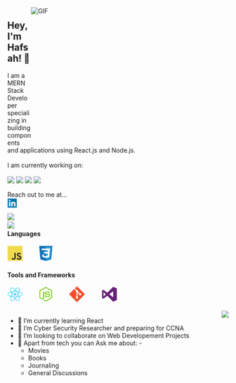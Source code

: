 <img align="right" alt="GIF" src="https://github.com/abhisheknaiidu/abhisheknaiidu/blob/master/code.gif?raw=true" width="450" height="300" />

## Hey, I'm Hafsah! 👋 

I am a MERN Stack Developer specializing in building components and applications using React.js and Node.js.
<br/>
<br/>
I am currently working on:
<br/>
<br>
<img src='https://img.shields.io/badge/-REACT%20-green' height='25'/> <img src='https://img.shields.io/badge/-JAVASCRIPT%20-red' height='25'/> <img src='https://img.shields.io/badge/-NODEJS%20-yellowgreen' height='25'/> <img src='https://img.shields.io/badge/-MONGODB%20-yellow' height='25'/>

Reach out to me at...
<br/>
<a href="www.linkedin.com/in/hafsa-muhammad-zaman-3b8806214">
  <img align="left" alt="Hafsah's Linkdein" width="22px" src="https://github.com/devicons/devicon/blob/master/icons/linkedin/linkedin-original.svg" />
</a>
<br/>
<br/>
<img  src="https://github-readme-streak-stats.herokuapp.com?user=hafsa07&theme=dark" />
<br/>
<img align="left" src="https://github-readme-stats.vercel.app/api?username=hafsa07&show_icons=true&include_all_commits=true&theme=dracula&count_private=true"/>

#### Languages
<img src="https://github.com/devicons/devicon/blob/master/icons/javascript/javascript-original.svg" width="35px">&nbsp;&nbsp;&nbsp;&nbsp;&nbsp;&nbsp;&nbsp;&nbsp;
<img src="https://github.com/devicons/devicon/blob/master/icons/css3/css3-original.svg" width="35px">&nbsp;&nbsp;&nbsp;&nbsp;&nbsp;&nbsp;&nbsp;&nbsp;

#### Tools and Frameworks
<img src="https://github.com/devicons/devicon/blob/master/icons/react/react-original.svg" width="35px">&nbsp;&nbsp;&nbsp;&nbsp;&nbsp;&nbsp;&nbsp;&nbsp;
<img src="https://github.com/devicons/devicon/blob/master/icons/nodejs/nodejs-original.svg" width="35px">&nbsp;&nbsp;&nbsp;&nbsp;&nbsp;&nbsp;&nbsp;&nbsp;
<img src="https://github.com/devicons/devicon/blob/master/icons/git/git-original.svg" width="35px">&nbsp;&nbsp;&nbsp;&nbsp;&nbsp;&nbsp;&nbsp;&nbsp;&nbsp;
<img src="https://github.com/devicons/devicon/blob/master/icons/visualstudio/visualstudio-plain.svg" width="35px">&nbsp;&nbsp;&nbsp;&nbsp;&nbsp;&nbsp;&nbsp;&nbsp;&nbsp;
<br/>
<br/>
<a href="https://github.com/RegNex">
  <img align="right" src="https://github-readme-stats.vercel.app/api/top-langs/?username=hafsa07&layout=compact&theme=dracula&count_private=true&langs_count=10" />
</a>

- 🌱 I’m currently learning React
- 🔭 I’m Cyber Security Researcher and preparing for CCNA
- 👯 I’m looking to collaborate on Web Developement Projects
- 💬 Apart from tech you can Ask me about:
-<ul><li> Movies </li> <li> Books </li> <li> Journaling </li> <li> General Discussions </li>
